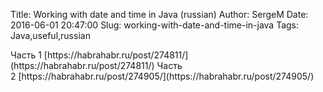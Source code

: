 Title: Working with date and time in Java (russian)
Author: SergeM
Date: 2016-06-01 20:47:00
Slug: working-with-date-and-time-in-java
Tags: Java,useful,russian

<div dir="ltr" style="text-align: left;" trbidi="on">Часть 1&nbsp;[https://habrahabr.ru/post/274811/](https://habrahabr.ru/post/274811/)
Часть 2&nbsp;[https://habrahabr.ru/post/274905/](https://habrahabr.ru/post/274905/)</div>